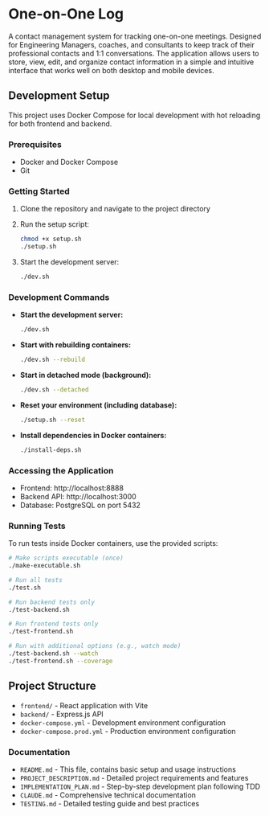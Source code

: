 # One-on-One Log

A contact management system for tracking one-on-one meetings. Designed for Engineering Managers, coaches, and consultants to keep track of their professional contacts and 1:1 conversations. The application allows users to store, view, edit, and organize contact information in a simple and intuitive interface that works well on both desktop and mobile devices.

## Development Setup

This project uses Docker Compose for local development with hot reloading for both frontend and backend.

### Prerequisites

- Docker and Docker Compose
- Git

### Getting Started

1. Clone the repository and navigate to the project directory
2. Run the setup script:
   ```bash
   chmod +x setup.sh
   ./setup.sh
   ```

4. Start the development server:
   ```bash
   ./dev.sh
   ```

### Development Commands

- **Start the development server:**
  ```bash
  ./dev.sh
  ```

- **Start with rebuilding containers:**
  ```bash
  ./dev.sh --rebuild
  ```

- **Start in detached mode (background):**
  ```bash
  ./dev.sh --detached
  ```

- **Reset your environment (including database):**
  ```bash
  ./setup.sh --reset
  ```

- **Install dependencies in Docker containers:**
  ```bash
  ./install-deps.sh
  ```

### Accessing the Application

- Frontend: http://localhost:8888
- Backend API: http://localhost:3000
- Database: PostgreSQL on port 5432

### Running Tests

To run tests inside Docker containers, use the provided scripts:

```bash
# Make scripts executable (once)
./make-executable.sh

# Run all tests
./test.sh

# Run backend tests only
./test-backend.sh

# Run frontend tests only
./test-frontend.sh

# Run with additional options (e.g., watch mode)
./test-backend.sh --watch
./test-frontend.sh --coverage
```

## Project Structure

- `frontend/` - React application with Vite
- `backend/` - Express.js API
- `docker-compose.yml` - Development environment configuration
- `docker-compose.prod.yml` - Production environment configuration

### Documentation

- `README.md` - This file, contains basic setup and usage instructions
- `PROJECT_DESCRIPTION.md` - Detailed project requirements and features
- `IMPLEMENTATION_PLAN.md` - Step-by-step development plan following TDD
- `CLAUDE.md` - Comprehensive technical documentation
- `TESTING.md` - Detailed testing guide and best practices

